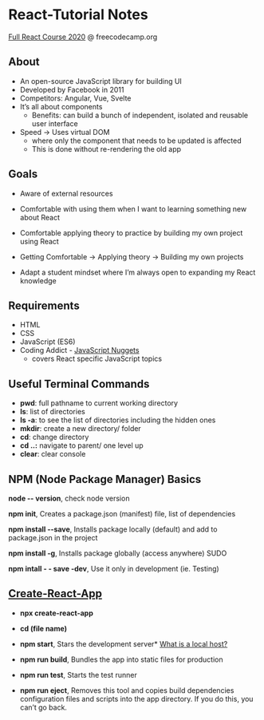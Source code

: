 # React-Tutorial Notes
[Full React Course 2020](https://www.youtube.com/watch?v=4UZrsTqkcW4) @ freecodecamp.org 

## About
- An open-source JavaScript library for building UI
- Developed by Facebook in 2011
- Competitors: Angular, Vue, Svelte
- It’s all about components
    -  Benefits: can build a bunch of independent, isolated and reusable user interface 
- Speed -> Uses virtual DOM
    -  where only the component that needs to be updated is affected
    -  This is done without re-rendering the old app 

## Goals 
- Aware of external resources 
- Comfortable with using them when I want to learning something new about React 
- Comfortable applying theory to practice by building my own project using React 

- Getting Comfortable -> Applying theory -> Building my own projects 
- Adapt a student mindset where I’m always open to expanding my React knowledge

## Requirements
- HTML
- CSS
- JavaScript (ES6)
- Coding Addict - [JavaScript Nuggets](https://www.youtube.com/playlist?list=PLnHJACx3NwAfRUcuKaYhZ6T5NRIpzgNGJ)
    - covers React specific JavaScript topics
    
## Useful Terminal Commands 
- **pwd**: full pathname to current working directory
- **ls**: list of directories
- **ls -a**: to see the list of directories including the hidden ones 
- **mkdir**: create a new directory/ folder 
- **cd**:  change directory 
- **cd ..:** navigate to parent/ one level up
- **clear**: clear console

## NPM (Node Package Manager) Basics 
**node -- version**, check node version

**npm init**, Creates a package.json (manifest) file, list of dependencies

**npm install <package name> --save**, Installs package locally (default) and add to package.json in the project

**npm install <package name> -g**, Installs package globally (access anywhere) SUDO

**npm intall <package name> - - save -dev**, Use it only in development (ie. Testing)



## [Create-React-App](https://github.com/john-smilga/react-basics-2020)
- **npx create-react-app <file name>**
    
- **cd (file name)**
    
- **npm start**, Stars the development server* [What is a local host?](https://www.hostinger.com/tutorials/what-is-localhost)
    
- **npm run build**, Bundles the app into static files for production

- **npm run test**, Starts the test runner

- **npm run eject**, Removes this tool and copies build dependencies configuration files and scripts into the app directory. If you do this, you can’t go back.
